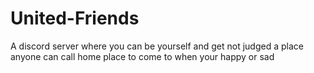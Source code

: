 # United-Friends
A discord server where you can be yourself and get not judged a place anyone can call home place to come to when your happy or sad
